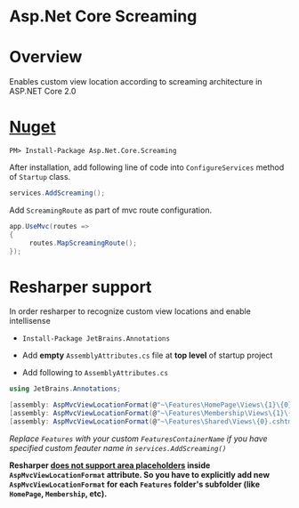 # Asp.Net  Core Screaming 

# Overview

Enables custom view location according to screaming architecture in ASP.NET Core 2.0

# [Nuget](https://www.nuget.org/packages/Asp.Net.Core.Screaming/)

```
PM> Install-Package Asp.Net.Core.Screaming
```

After installation, add following line of code into `ConfigureServices` method of `Startup` class.

```c#
services.AddScreaming();
```

Add `ScreamingRoute` as part of mvc route configuration. 

```c#
app.UseMvc(routes =>
{
     routes.MapScreamingRoute();
});
```

# Resharper support

In order resharper to recognize custom view locations and enable intellisense

* `Install-Package JetBrains.Annotations`

* Add **empty** `AssemblyAttributes.cs` file at **top level** of startup project

* Add following to `AssemblyAttributes.cs`

```c#
using JetBrains.Annotations;

[assembly: AspMvcViewLocationFormat(@"~\Features\HomePage\Views\{1}\{0}.cshtml")]
[assembly: AspMvcViewLocationFormat(@"~\Features\Membership\Views\{1}\{0}.cshtml")]
[assembly: AspMvcViewLocationFormat(@"~\Features\Shared\Views\{0}.cshtml")]
```
*Replace `Features` with your custom `FeaturesContainerName` if you have specified custom feauter name in `services.AddScreaming()`*

**Resharper [does not support area placeholders](https://resharper-support.jetbrains.com/hc/en-us/community/posts/115000351724-Asp-net-Core-MVCAreas-not-showing-up-in-asp-area-tag-helper) inside `AspMvcViewLocationFormat` attribute. So you have to explicitly add new `AspMvcViewLocationFormat` for each `Features` folder's subfolder (like `HomePage`, `Membership`, etc).**

